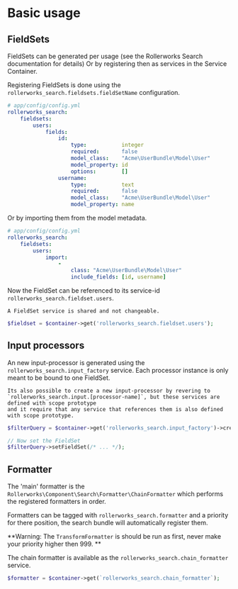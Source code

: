 Basic usage
===========

FieldSets
---------

FieldSets can be generated per usage (see the Rollerworks Search documentation for details)
Or by registering then as services in the Service Container.

Registering FieldSets is done using the `rollerworks_search.fieldsets.fieldSetName` configuration.

``` yaml
# app/config/config.yml
rollerworks_search:
    fieldsets:
        users:
            fields:
                id:
                    type:           integer
                    required:       false
                    model_class:    "Acme\UserBundle\Model\User"
                    model_property: id
                    options:        []
                username:
                    type:           text
                    required:       false
                    model_class:    "Acme\UserBundle\Model\User"
                    model_property: name
```

Or by importing them from the model metadata.

``` yaml
# app/config/config.yml
rollerworks_search:
    fieldsets:
        users:
            import:
                -
                    class: "Acme\UserBundle\Model\User"
                    include_fields: [id, username]
```

Now the FieldSet can be referenced to its service-id `rollerworks_search.fieldset.users`.

    A FieldSet service is shared and not changeable.

```php
$fieldset = $container->get('rollerworks_search.fieldset.users');
```

Input processors
----------------

An new input-processor is generated using the `rollerworks_search.input_factory` service.
Each processor instance is only meant to be bound to one FieldSet.

    Its also possible to create a new input-processor by revering to
    `rollerworks_search.input.[processor-name]`, but these services are defined with scope prototype
    and it require that any service that references them is also defined with scope prototype.

```php
$filterQuery = $container->get('rollerworks_search.input_factory')->create('filter_query');

// Now set the FieldSet
$filterQuery->setFieldSet(/* ... */);
```

Formatter
---------

The 'main' formatter is the `Rollerworks\Component\Search\Formatter\ChainFormatter`
which performs the registered formatters in order.

Formatters can be tagged with `rollerworks_search.formatter`
and a priority for there position, the search bundle will automatically register them.

**Warning: The `TransformFormatter` is should be run as first, never make your priority higher then 999. **

The chain formatter is available as the `rollerworks_search.chain_formatter` service.

```php
$formatter = $container->get(`rollerworks_search.chain_formatter`);
```
